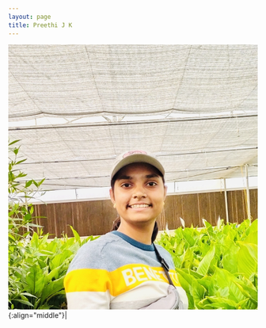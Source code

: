 ```yaml
---
layout: page
title: Preethi J K 
---
```


![Preethi J K](/images/People_Images/PreethiJK.jpg){:align="middle"}|

